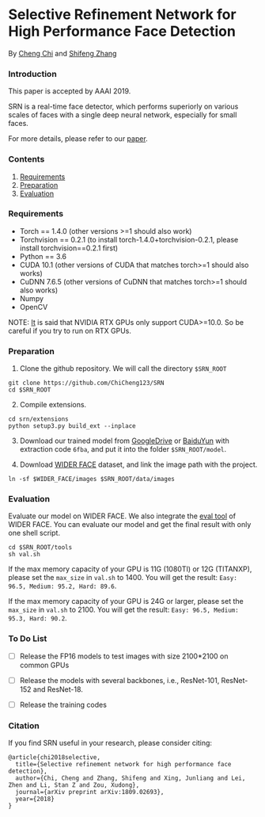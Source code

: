 # Selective Refinement Network for High Performance Face Detection

By [Cheng Chi](https://chicheng123.github.io/) and [Shifeng Zhang](http://www.cbsr.ia.ac.cn/users/sfzhang/)

### Introduction
This paper is accepted by AAAI 2019.

SRN is a real-time face detector, which performs superiorly on various scales of faces with a single deep neural network, especially for small faces. 

For more details, please refer to our [paper](https://arxiv.org/abs/1809.02693).


### Contents
1. [Requirements](#requirements)
2. [Preparation](#preparation)
3. [Evaluation](#evaluation)

### Requirements
- Torch == 1.4.0 (other versions >=1 should also work)
- Torchvision == 0.2.1 (to install torch-1.4.0+torchvision-0.2.1, please install torchvision==0.2.1 first)
- Python == 3.6
- CUDA 10.1 (other versions of CUDA that matches torch>=1 should also works)
- CuDNN 7.6.5 (other versions of CuDNN that matches torch>=1 should also works)
- Numpy
- OpenCV

NOTE: [It](https://github.com/lquirosd/P2PaLA/issues/11#issuecomment-457933215) is said that NVIDIA RTX GPUs only support CUDA>=10.0. So be careful if you try to run on RTX GPUs.

### Preparation
1. Clone the github repository. We will call the directory `$SRN_ROOT`
  ```Shell
  git clone https://github.com/ChiCheng123/SRN
  cd $SRN_ROOT
  ```

2. Compile extensions.
  ```Shell
  cd srn/extensions
  python setup3.py build_ext --inplace
  ```

3. Download our trained model from [GoogleDrive](https://drive.google.com/open?id=1T4Qt99SdM7c8G4ZuC1igensY0bZdEETF) or [BaiduYun](https://pan.baidu.com/s/1ambmu1Bu6Oi7zTcEnigFyg) with extraction code `6fba`, and put it into the folder `$SRN_ROOT/model`.

4. Download [WIDER FACE](http://shuoyang1213.me/WIDERFACE/index.html) dataset, and link the image path with the project.
  ```Shell
  ln -sf $WIDER_FACE/images $SRN_ROOT/data/images
  ```

### Evaluation
Evaluate our model on WIDER FACE. We also integrate the [eval tool](http://shuoyang1213.me/WIDERFACE/index.html) of WIDER FACE. You can evaluate our model and get the final result with only one shell script. 
  ```Shell
  cd $SRN_ROOT/tools
  sh val.sh
  ```

If the max memory capacity of your GPU is 11G (1080TI) or 12G (TITANXP), please set the `max_size` in `val.sh` to 1400. You will get the result: `Easy: 96.5, Medium: 95.2, Hard: 89.6`.

If the max memory capacity of your GPU is 24G or larger, please set the `max_size` in `val.sh` to 2100. You will get the result: `Easy: 96.5, Medium: 95.3, Hard: 90.2`.

### To Do List
- [ ] Release the FP16 models to test images with size 2100*2100 on common GPUs
- [ ] Release the models with several backbones, i.e., ResNet-101, ResNet-152 and ResNet-18.
- [ ] Release the training codes


### Citation
If you find SRN useful in your research, please consider citing: 
```
@article{chi2018selective,
  title={Selective refinement network for high performance face detection},
  author={Chi, Cheng and Zhang, Shifeng and Xing, Junliang and Lei, Zhen and Li, Stan Z and Zou, Xudong},
  journal={arXiv preprint arXiv:1809.02693},
  year={2018}
}
```